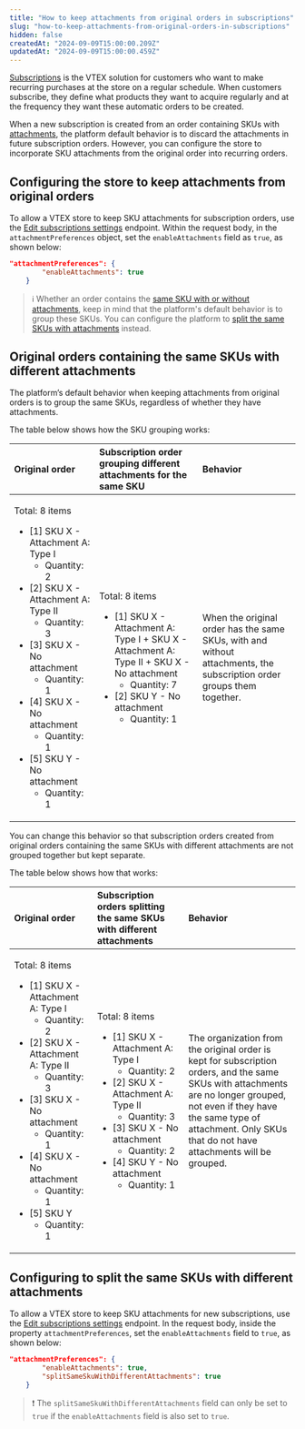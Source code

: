 ```yaml
---
title: "How to keep attachments from original orders in subscriptions"
slug: "how-to-keep-attachments-from-original-orders-in-subscriptions"
hidden: false
createdAt: "2024-09-09T15:00:00.209Z"
updatedAt: "2024-09-09T15:00:00.459Z"
---
```


[Subscriptions](https://help.vtex.com/en/tutorial/how-subscriptions-work--frequentlyAskedQuestions_4453) is the VTEX solution for customers who want to make recurring purchases at the store on a regular schedule. When customers subscribe, they define what products they want to acquire regularly and at the frequency they want these automatic orders to be created.

When a new subscription is created from an order containing SKUs with [attachments](https://help.vtex.com/en/tutorial/what-is-an-attachment--aGICk0RVbqKg6GYmQcWUm), the platform default behavior is to discard the attachments in future subscription orders. However, you can configure the store to incorporate SKU attachments from the original order into recurring orders.

## Configuring the store to keep attachments from original orders

To allow a VTEX store to keep SKU attachments for subscription orders, use the [Edit subscriptions settings](https://developers.vtex.com/docs/api-reference/subscriptions-api-v3#post-/api/rns/settings) endpoint. Within the request body, in the `attachmentPreferences` object, set the `enableAttachments` field as `true`, as shown below:

```json
"attachmentPreferences": {
        "enableAttachments": true
    }
```

>ℹ️ Whether an order contains the [same SKU with or without attachments](#original-orders-containing-the-same-skus-with-different-attachments), keep in mind that the platform's default behavior is to group these SKUs. You can configure the platform to [split the same SKUs with attachments](#configuring-to-split-the-same-skus-with-different-attachments) instead.

## Original orders containing the same SKUs with different attachments

The platform’s default behavior when keeping attachments from original orders is to group the same SKUs, regardless of whether they have attachments.

The table below shows how the SKU grouping works:

| **Original order** | **Subscription order grouping different attachments for the same SKU** | **Behavior** |
| :--- | :--- | :--- |
| <p>Total: 8 items<ul><li>[1] SKU X - Attachment A: Type I<ul><li>Quantity: 2</li></ul></li><li>[2] SKU X - Attachment A: Type II<ul><li>Quantity: 3</li></ul></li><li>[3] SKU X - No attachment<ul><li>Quantity: 1</li></ul></li><li>[4] SKU X - No attachment<ul><li>Quantity: 1</li></ul></li><li>[5] SKU Y - No attachment<ul><li>Quantity: 1</li></ul></li></ul></p> | <p>Total: 8 items<ul><li>[1] SKU X - Attachment A: Type I + SKU X - Attachment A: Type II + SKU X - No attachment<ul><li>Quantity: 7</li></ul></li><li>[2] SKU Y - No attachment<ul><li>Quantity: 1</li></ul></li></ul></p>| When the original order has the same SKUs, with and without attachments, the subscription order groups them together. |

You can change this behavior so that subscription orders created from original orders containing the same SKUs with different attachments are not grouped together but kept separate.

The table below shows how that works:

| **Original order** | **Subscription orders splitting the same SKUs with different attachments** | **Behavior** |
| :--- | :--- | :--- |
| <p>Total: 8 items<ul><li>[1] SKU X - Attachment A: Type I<ul><li>Quantity: 2</li></ul></li><li>[2] SKU X - Attachment A: Type II<ul><li>Quantity: 3</li></ul></li><li>[3] SKU X - No attachment<ul><li>Quantity: 1</li></ul></li><li>[4] SKU X - No attachment<ul><li>Quantity: 1</li></ul></li><li>[5] SKU Y<ul><li>Quantity: 1</li></ul></li></ul></p> | <p>Total: 8 items<ul><li>[1] SKU X - Attachment A: Type I<ul><li>Quantity: 2</li></ul></li><li>[2] SKU X - Attachment A: Type II<ul><li>Quantity: 3</li></ul></li><li>[3] SKU X - No attachment<ul><li>Quantity: 2</li></ul></li><li>[4] SKU Y - No attachment<ul><li>Quantity: 1</li></ul></li></ul></p> | The organization from the original order is kept for subscription orders, and the same SKUs with attachments are no longer grouped, not even if they have the same type of attachment. Only SKUs that do not have attachments will be grouped. |

## Configuring to split the same SKUs with different attachments

To allow a VTEX store to keep SKU attachments for new subscriptions, use the [Edit subscriptions settings](https://developers.vtex.com/docs/api-reference/subscriptions-api-v3#post-/api/rns/settings) endpoint. In the request body, inside the property `attachmentPreferences`, set the `enableAttachments` field to `true`, as shown below:

```json
"attachmentPreferences": {
        "enableAttachments": true,
        "splitSameSkuWithDifferentAttachments": true
    }
```

>❗ The `splitSameSkuWithDifferentAttachments` field can only be set to `true` if the `enableAttachments` field is also set to `true`.
